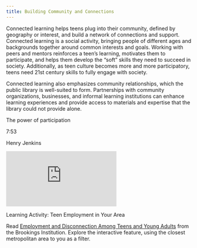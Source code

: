 ```yaml
---
title: Building Community and Connections
---
```


Connected learning helps teens plug into their community, defined by geography or interest, and build a network of connections and support. Connected learning is a social activity, bringing people of different ages and backgrounds together around common interests and goals. Working with peers and mentors reinforces a teen’s learning, motivates them to participate, and helps them develop the “soft” skills they need to succeed in society. Additionally, as teen culture becomes more and more participatory, teens need 21st century skills to fully engage with society. 

Connected learning also emphasizes community relationships, which the public library is well-suited to form. Partnerships with community organizations, businesses, and informal learning institutions can enhance learning experiences and provide access to materials and expertise that the library could not provide alone.  

<div class="explanatory">
<p class="box-title">The power of participation</p>
<p class="videotime">7:53</p><p class="source">Henry Jenkins</p>
<div class="video">
<iframe src="https://www.youtube.com/embed/1gPm-c1wRsQ" frameborder="0" allow="autoplay; encrypted-media" allowfullscreen></iframe>
</div></div>

<div class="reflection">
	<p>Learning Activity: Teen Employment in Your Area</p>
	<p>Read <a href="https://www.brookings.edu/research/employment-and-disconnection-among-teens-and-young-adults-the-role-of-place-race-and-education/">Employment and Disconnection Among Teens and Young Adults</a> from the Brookings Institution. Explore the interactive feature, using the closest metropolitan area to you as a filter. 
	</p>
</div>